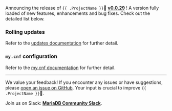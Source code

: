 Announcing the release of `{{ .ProjectName }}`🦭 __[v0.0.29](https://github.com/mariadb-operator/mariadb-operator/releases/tag/v0.0.29)__ ! A version fully loaded of new features, enhancements and bug fixes. Check out the detailed list below.

### Rolling updates

Refer to the [updates documentation](https://github.com/mariadb-operator/mariadb-operator/blob/main/docs/UPDATES.md) for further detail.

### `my.cnf` configuration

Refer to the [my.cnf documentation](https://github.com/mariadb-operator/mariadb-operator/blob/main/docs/CONFIGURATION.md#mycnf) for further detail.

---

We value your feedback! If you encounter any issues or have suggestions, please [open an issue on GitHub](https://github.com/mariadb-operator/mariadb-operator/issues/new/choose). Your input is crucial to improve `{{ .ProjectName }}`🦭.

Join us on Slack: **[MariaDB Community Slack](https://r.mariadb.com/join-community-slack)**.